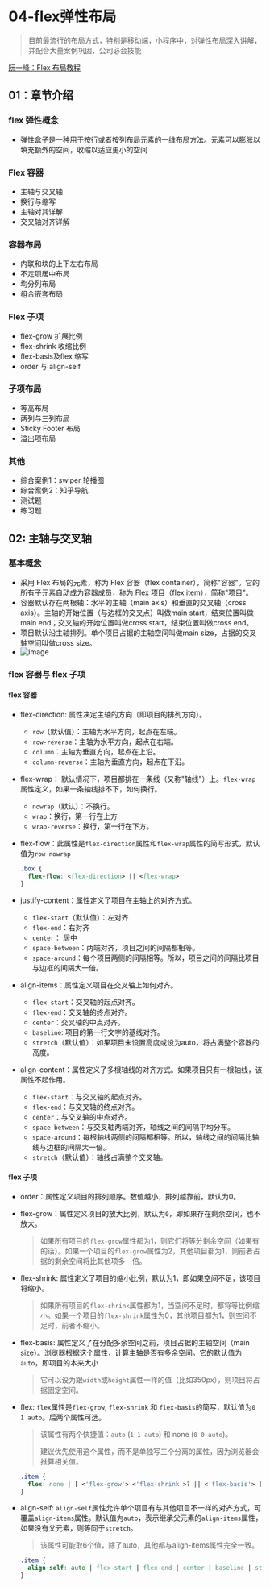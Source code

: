 # 04-flex弹性布局

> 目前最流行的布局方式，特别是移动端，小程序中，对弹性布局深入讲解，并配合大量案例巩固，公司必会技能

[阮一峰：Flex 布局教程](https://ruanyifeng.com/blog/2015/07/flex-grammar.html)
## 01：章节介绍
### flex 弹性概念
* 弹性盒子是一种用于按行或者按列布局元素的一维布局方法。元素可以膨胀以填充额外的空间，收缩以适应更小的空间
### Flex 容器
* 主轴与交叉轴
* 换行与缩写
* 主轴对其详解
* 交叉轴对齐详解
### 容器布局
* 内联和块的上下左右布局
* 不定项居中布局
* 均分列布局
* 组合嵌套布局
### Flex 子项
* flex-grow 扩展比例
* flex-shrink 收缩比例
* flex-basis及flex 缩写
* order 与 align-self 
### 子项布局
* 等高布局
* 两列与三列布局
* Sticky Footer 布局
* 溢出项布局
### 其他
* 综合案例1：swiper 轮播图
* 综合案例2：知乎导航
* 测试题
* 练习题
## 02: 主轴与交叉轴
### 基本概念
* 采用 Flex 布局的元素，称为 Flex 容器（flex container），简称"容器"。它的所有子元素自动成为容器成员，称为 Flex 项目（flex item），简称"项目"。
* 容器默认存在两根轴：水平的主轴（main axis）和垂直的交叉轴（cross axis）。主轴的开始位置（与边框的交叉点）叫做main start，结束位置叫做main end；交叉轴的开始位置叫做cross start，结束位置叫做cross end。
* 项目默认沿主轴排列。单个项目占据的主轴空间叫做main size，占据的交叉轴空间叫做cross size。
* ![image](http://www.ruanyifeng.com/blogimg/asset/2015/bg2015071004.png)
### flex 容器与 flex 子项
#### flex 容器
* flex-direction: 属性决定主轴的方向（即项目的排列方向）。
  * `row`（默认值）：主轴为水平方向，起点在左端。
  * `row-reverse`：主轴为水平方向，起点在右端。
  * `column`：主轴为垂直方向，起点在上沿。
  * `column-reverse`：主轴为垂直方向，起点在下沿。
  
* flex-wrap： 默认情况下，项目都排在一条线（又称"轴线"）上。`flex-wrap`属性定义，如果一条轴线排不下，如何换行。

  * `nowrap`（默认）：不换行。
  * `wrap`：换行，第一行在上方
  * `wrap-reverse`：换行，第一行在下方。

* flex-flow：此属性是`flex-direction`属性和`flex-wrap`属性的简写形式，默认值为`row nowrap`

  ```css
  .box {
    flex-flow: <flex-direction> || <flex-wrap>;
  }
  ```

* justify-content：属性定义了项目在主轴上的对齐方式。

  * `flex-start`（默认值）：左对齐
  * `flex-end`：右对齐
  * `center`： 居中
  * `space-between`：两端对齐，项目之间的间隔都相等。
  * `space-around`：每个项目两侧的间隔相等。所以，项目之间的间隔比项目与边框的间隔大一倍。

* align-items：属性定义项目在交叉轴上如何对齐。

  * `flex-start`：交叉轴的起点对齐。
  * `flex-end`：交叉轴的终点对齐。
  * `center`：交叉轴的中点对齐。
  * `baseline`: 项目的第一行文字的基线对齐。
  * `stretch`（默认值）：如果项目未设置高度或设为auto，将占满整个容器的高度。

* align-content：属性定义了多根轴线的对齐方式。如果项目只有一根轴线，该属性不起作用。

  * `flex-start`：与交叉轴的起点对齐。
  * `flex-end`：与交叉轴的终点对齐。
  * `center`：与交叉轴的中点对齐。
  * `space-between`：与交叉轴两端对齐，轴线之间的间隔平均分布。
  * `space-around`：每根轴线两侧的间隔都相等。所以，轴线之间的间隔比轴线与边框的间隔大一倍。
  * `stretch`（默认值）：轴线占满整个交叉轴。
#### flex 子项
* order：属性定义项目的排列顺序。数值越小，排列越靠前，默认为0。

* flex-grow：属性定义项目的放大比例，默认为`0`，即如果存在剩余空间，也不放大。

  > 如果所有项目的`flex-grow`属性都为1，则它们将等分剩余空间（如果有的话）。如果一个项目的`flex-grow`属性为2，其他项目都为1，则前者占据的剩余空间将比其他项多一倍。

* flex-shrink: 属性定义了项目的缩小比例，默认为1，即如果空间不足，该项目将缩小。

  > 如果所有项目的`flex-shrink`属性都为1，当空间不足时，都将等比例缩小。如果一个项目的`flex-shrink`属性为0，其他项目都为1，则空间不足时，前者不缩小。

* flex-basis: 属性定义了在分配多余空间之前，项目占据的主轴空间（main size）。浏览器根据这个属性，计算主轴是否有多余空间。它的默认值为`auto`，即项目的本来大小

  > 它可以设为跟`width`或`height`属性一样的值（比如350px），则项目将占据固定空间。

* flex: `flex`属性是`flex-grow`, `flex-shrink` 和 `flex-basis`的简写，默认值为`0 1 auto`。后两个属性可选。

  > 该属性有两个快捷值：`auto` (`1 1 auto`) 和 none (`0 0 auto`)。
  >
  > 建议优先使用这个属性，而不是单独写三个分离的属性，因为浏览器会推算相关值。

  ```css
  .item {
    flex: none | [ <'flex-grow'> <'flex-shrink'>? || <'flex-basis'> ]
  }
  ```

* align-self: `align-self`属性允许单个项目有与其他项目不一样的对齐方式，可覆盖`align-items`属性。默认值为`auto`，表示继承父元素的`align-items`属性，如果没有父元素，则等同于`stretch`。

  > 该属性可能取6个值，除了auto，其他都与align-items属性完全一致。

  ```css
  .item {
    align-self: auto | flex-start | flex-end | center | baseline | stretch;
  }
  ```

  